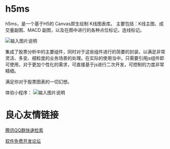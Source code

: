 # h5ms

h5ms，是一个基于H5的 Canvas原生绘制 K线图表库。
主要包括：K线主图、成交量副图、MACD 副图，以及在图中进行的各种点位标记，连线标记。

![输入图片说明](https://gitee.com/uploads/images/2018/0115/144727_ba4846a0_125168.png "152722_QcWp_938910.png")


集成了股票分析中的主要组件，同时对于这些组件进行的简要的封装，以满足非常灵活、多变、细粒度的业务场景的处理。在实际的使用当中，只需要引用js组件即可使用，对于更加个性化的需求，可直接基于js进行二次开发，可控制的力度非常精细。

满足你对于股票图表的一切幻想。


体验小程序：
![输入图片说明](https://gitee.com/uploads/images/2018/0404/193743_8dea80ec_125168.jpeg "wxapp.jpg")




 # 良心友情链接

[腾讯QQ群快速检索](http://u.720life.cn/s/8cf73f7c)

[软件免费开发论坛](http://u.720life.cn/s/bbb01dc0)